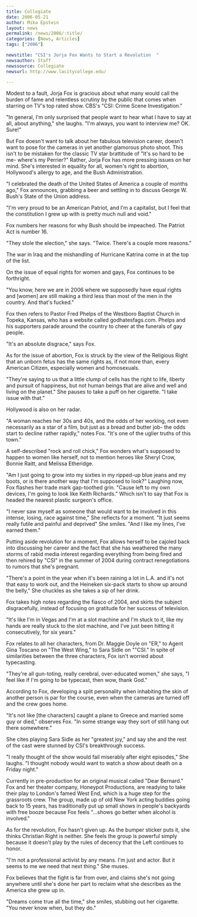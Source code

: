 ```yaml
---
title: Collegiate
date: 2006-05-21
author: Mika Epstein
layout: news
permalink: /news/2006/:title/
categories: [News, Articles]
tags: ["2006"]

newstitle: "CSI's Jorja Fox Wants to Start a Revolution  "
newsauthor: Staff  
newssource: Collegiate  
newsurl: http://www.lacitycollege.edu/  

---
```


Modest to a fault, Jorja Fox is gracious about what many would call the burden of fame and relentless scrutiny by the public that comes when starring on TV's top rated show. CBS's "CSI: Crime Scene Investigation."

"In general, I'm only surprised that people want to hear what I have to say at all, about anything," she laughs. "I'm always, you want to interview me? OK. Sure!"

But Fox doesn't want to talk about her fabulous television career, doesn't want to pose for the cameras in yet another glamorous photo shoot. This isn't to be mistaken for the classic TV star brattitude of "It's so hard to be me- where's my Perrier?" Rather, Jorja Fox has more pressing issues on her mind. She's interested in equality for all, women's right to abortion, Hollywood's allergy to age, and the Bush Administration.

"I celebrated the death of the United States of America a couple of months ago," Fox announces, grabbing a beer and settling in to discuss George W. Bush's State of the Union address.

"I'm very proud to be an American Patriot, and I'm a capitalist, but I feel that the constitution I grew up with is pretty much null and void."

Fox numbers her reasons for why Bush should be impeached. The Patriot Act is number 16.

"They stole the election," she says. "Twice. There's a couple more reasons."

The war in Iraq and the mishandling of Hurricane Katrina come in at the top of the list.

On the issue of equal rights for women and gays, Fox continues to be forthright.

"You know, here we are in 2006 where we supposedly have equal rights and [women] are still making a third less than most of the men in the country. And that's fucked."

Fox then refers to Pastor Fred Phelps of the Westboro Baptist Church in Topeka, Kansas, who has a website called godhatesfags.com. Phelps and his supporters parade around the country to cheer at the funerals of gay people.

"It's an absolute disgrace," says Fox.

As for the issue of abortion, Fox is struck by the view of the Religious Right that an unborn fetus has the same rights as, if not more than, every American Citizen, especially women and homosexuals.

"They're saying to us that a little clump of cells has the right to life, liberty and pursuit of happiness, but not human beings that are alive and well and living on the planet." She pauses to take a puff on her cigarette. "I take issue with that."

Hollywood is also on her radar.

"A woman reaches her 30s and 40s, and the odds of her working, not even necessarily as a star of a film, but just as a bread and butter job- the odds start to decline rather rapidly," notes Fox. "It's one of the uglier truths of this town."

A self-described "rock and roll chick," Fox wonders what's supposed to happen to women like herself, not to mention heroes like Sheryl Crow, Bonnie Raitt, and Melissa Etheridge.

"Am I just going to grow into my sixties in my ripped-up blue jeans and my boots, or is there another way that I'm supposed to look?" Laughing now, Fox flashes her trade mark gap-toothed grin. "Cause left to my own devices, I'm going to look like Keith Richards." Which isn't to say that Fox is headed the nearest plastic surgeon's office.

"I never saw myself as someone that would want to be involved in this intense, losing, race against time," She reflects for a moment. "It just seems really futile and painful and deprived" She smiles. "And I like my lines, I've earned them."

Putting aside revolution for a moment, Fox allows herself to be cajoled back into discussing her career and the fact that she has weathered the many storms of rabid media interest regarding everything from being fired and then rehired by "CSI" in the summer of 2004 during contract renegotiations to rumors that she's pregnant.

"There's a point in the year when it's been raining a lot in L.A. and it's not that easy to work out, and the Heineken six-pack starts to show up around the belly," She chuckles as she takes a sip of her drink.

Fox takes high notes regarding the fiasco of 2004, and skirts the subject disgracefully, instead of focusing on gratitude for her success of television.

"It's like I'm in Vegas and I'm at a slot machine and I'm stuck to it, like my hands are really stuck to the slot machine, and I've just been hitting it consecutively, for six years."

Fox relates to all her characters, from Dr. Maggie Doyle on "ER," to Agent Gina Toscano on "The West Wing," to Sara Sidle on ""CSI." In spite of similarities between the three characters, Fox isn't worried about typecasting.

"They're all gun-toting, really cerebral, over-educated women," she says, "I feel like if I'm going to be typecast, then wow, thank God."

According to Fox, developing a split personality when inhabiting the skin of another person is par for the course, even when the cameras are turned off and the crew goes home.

"It's not like [the characters] caught a plane to Greece and married some guy or died," observes Fox. "In some strange way they sort of still hang out there somewhere."

She cites playing Sara Sidle as her "greatest joy," and say she and the rest of the cast were stunned by CSI's breakthrough success.

"I really thought of the show would fail miserably after eight episodes," She laughs. "I thought nobody would want to watch a show about death on a Friday night."

Currently in pre-production for an original musical called "Dear Bernard." Fox and her theater company, Honeypot Productions, are readying to take their play to London's famed West End, which is a huge step for the grassroots crew. The group, made up of old New York acting buddies going back to 15 years, has traditionally put up small shows in people's backyards with free booze because Fox feels "...shows go better when alcohol is involved."

As for the revolution, Fox hasn't given up. As the bumper sticker puts it, she thinks Christian Right is neither. She feels the group is powerful simply because it doesn't play by the rules of decency that the Left continues to honor.

"I'm not a professional activist by any means. I'm just and actor. But it seems to me we need that next thing." She muses.

Fox believes that the fight is far from over, and claims she's not going anywhere until she's done her part to reclaim what she describes as the America she grew up in.

"Dreams come true all the time," she smiles, stubbing out her cigarette. "You never know when, but they do."

